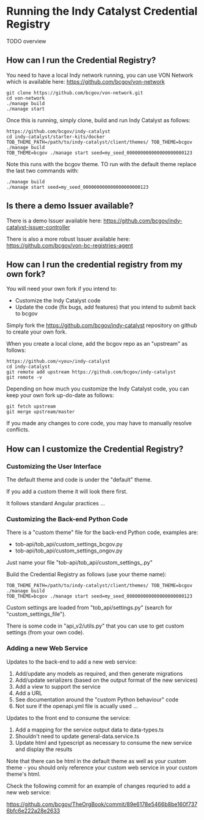 
# Running the Indy Catalyst Credential Registry

TODO overview


## How can I run the Credential Registry?

You need to have a local Indy network running, you can use VON Network which is available here:  https://github.com/bcgov/von-network

```
git clone https://github.com/bcgov/von-network.git
cd von-network
./manage build
./manage start
```

Once this is running, simply clone, build and run Indy Catalyst as follows:

```
https://github.com/bcgov/indy-catalyst
cd indy-catalyst/starter-kits/docker
TOB_THEME_PATH=/path/to/indy-catalyst/client/themes/ TOB_THEME=bcgov ./manage build
TOB_THEME=bcgov ./manage start seed=my_seed_000000000000000000000123
```

Note this runs with the bcgov theme.  TO run with the default theme replace the last two commands with:

```
./manage build
./manage start seed=my_seed_000000000000000000000123
```


## Is there a demo Issuer available?

There is a demo Issuer available here:  https://github.com/bcgov/indy-catalyst-issuer-controller

There is also a more robust Issuer available here:  https://github.com/bcgov/von-bc-registries-agent


## How can I run the credential registry from my own fork?

You will need your own fork if you intend to:

- Customize the Indy Catalyst code
- Update the code (fix bugs, add features) that you intend to submit back to bcgov

Simply fork the https://github.com/bcgov/indy-catalyst repository on github to create your own fork.

When you create a local clone, add the bcgov repo as an "upstream" as follows:

```
https://github.com/<you>/indy-catalyst
cd indy-catalyst
git remote add upstream https://github.com/bcgov/indy-catalyst
git remote -v
```

Depending on how much you customize the Indy Catalyst code, you can keep your own fork up-do-date as follows:

```
git fetch upstream
git merge upstream/master
```

If you made any changes to core code, you may have to manually resolve conflicts.


## How can I customize the Credential Registry?

### Customizing the User Interface

The default theme and code is under the "default" theme.

If you add a custom theme it will look there first.

It follows standard Angular practices ...


### Customizing the Back-end Python Code

There is a "custom theme" file for the back-end Python code, examples are:

- tob-api/tob_api/custom_settings_bcgov.py
- tob-api/tob_api/custom_settings_ongov.py

Just name your file "tob-api/tob_api/custom_settings_<theme>.py"

Build the Credential Registry as follows (use your theme name):

```
TOB_THEME_PATH=/path/to/indy-catalyst/client/themes/ TOB_THEME=bcgov ./manage build
TOB_THEME=bcgov ./manage start seed=my_seed_000000000000000000000123
```

Custom settings are loaded from "tob_api/settings.py" (search for "custom_settings_file").

There is some code in "api_v2/utils.py" that you can use to get custom settings (from your own code).


### Adding a new Web Service

Updates to the back-end to add a new web service:

1. Add/update any models as required, and then generate migrations
2. Add/update serializers (based on the output format of the new services)
3. Add a view to support the service
4. Add a URL
5. See documentation around the "custom Python behaviour" code
6. Not sure if the openapi.yml file is acually used ...

Updates to the front end to consume the service:

1. Add a mapping for the service output data to data-types.ts
2. Shouldn't need to update general-data.service.ts
3. Update html and typescript as necessary to consume the new service and display the results

Note that there can be html in the default theme as well as your custom theme - you should only reference your custom web service in your custom theme's html.

Check the following commit for an example of changes requried to add a new web service:

https://github.com/bcgov/TheOrgBook/commit/89e6178e5466b8be160f7376bfc6e222a28e2633

